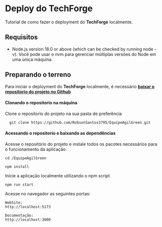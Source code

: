 # Deploy do TechForge

Tutorial de como fazer o deployment do **TechForge** localmente.

## Requisitos

- Node.js version 18.0 or above (which can be checked by running node -v). Você pode usar o nvm para gerenciar múltiplas versões do Node em uma única máquina.

## Preparando o terreno

Para iniciar o deployment do **TechForge** localmente, é necessário **[baixar o repositorio do projeto no Github](https://github.com/RobsonSantos3795/EquipeAgilGreen.git)**


#### Clonando o repositorio na máquina
Clone o repositorio do projeto na sua pasta de preferência
```
  git clone https://github.com/RobsonSantos3795/EquipeAgilGreen.git
```

#### Acessando o repositorio e baixando as dependências
Acesse o repositório do projeto e instale todos os pacotes necessários para o funcionamento da aplicação.
```
cd /EquipeAgilGreen

npm install 
```
Inicie a aplicação localmente utilizando o npm script

```
npm run start
```

Acesse no navegador as seguintes portas:

```
WebSite:
http://localhost:5173 

Documentação:
http://localhost:3000
```
